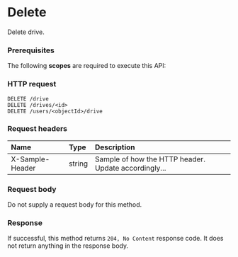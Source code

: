 # Delete

Delete drive.
### Prerequisites
The following **scopes** are required to execute this API: 
### HTTP request
<!-- { "blockType": "ignored" } -->
```http
DELETE /drive
DELETE /drives/<id>
DELETE /users/<objectId>/drive

```
### Request headers
| Name       | Type | Description|
|:---------------|:--------|:----------|
| X-Sample-Header  | string  | Sample of how the HTTP header. Update accordingly...|

### Request body
Do not supply a request body for this method.


### Response
If successful, this method returns `204, No Content` response code. It does not return anything in the response body.


<!-- uuid: 93d5a2c6-5edc-4e9a-8f16-b5d8b8d9d52e
2015-10-15 16:49:28 UTC -->
<!-- {
  "type": "#page.annotation",
  "description": "Delete",
  "keywords": "",
  "section": "documentation",
  "tocPath": ""
}-->